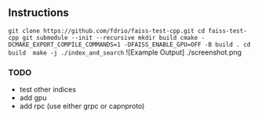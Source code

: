 ## Instructions
`
git clone https://github.com/fdrio/faiss-test-cpp.git
cd faiss-test-cpp
git submodule --init --recursive
mkdir build
cmake -DCMAKE_EXPORT_COMPILE_COMMANDS=1 -DFAISS_ENABLE_GPU=OFF -B build .
cd build 
make -j
./index_and_search
`
![Example Output] ./screenshot.png

### TODO
- test other indices
- add gpu 
- add rpc (use either grpc or capnproto)
